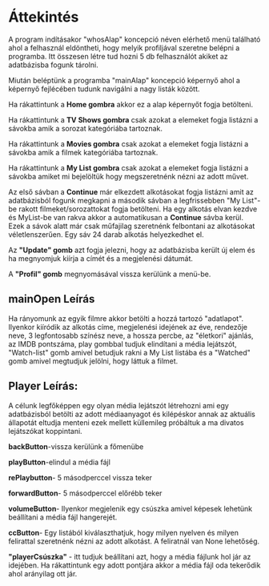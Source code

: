 # Áttekintés

A program indításakor "whosAlap" koncepció néven elérhető menü található ahol a felhasznál eldöntheti, hogy melyik profiljával szeretne belépni a programba.  Itt összesen létre tud hozni 5 db felhasználót akiket az adatbázisba fogunk tárolni.

Miután beléptünk a programba "mainAlap" koncepció képernyő ahol a képernyő fejlécében tudunk navigálni a nagy listák között. 

Ha rákattintunk a **Home gombra** akkor ez a alap képernyőt fogja betölteni.

Ha rákattintunk a **TV Shows gombra** csak azokat a elemeket fogja listázni a sávokba amik a sorozat kategóriába tartoznak. 

Ha rákattintunk a **Movies gombra** csak azokat a elemeket fogja listázni a sávokba amik a filmek kategóriába tartoznak. 

Ha rákattintunk a **My List gombra** csak azokat a elemeket fogja listázni a sávokba amiket mi bejelöltük hogy megszeretnénk nézni az adott művet.

Az első sávban a **Continue**  már elkezdett alkotásokat fogja listázni amit az adatbázisból fogunk megkapni a második sávban a legfrissebben "My List"-be rakott filmeket/sorozattokat fogja betölteni. Ha egy alkotás elvan kezdve és MyList-be van rakva akkor a automatikusan a **Continue** sávba kerül. Ezek a sávok alatt már csak műfajilag szeretnénk felbontani az alkotásokat véletlenszerűen. Egy sáv 24 darab alkotás helyezkedhet el.

Az **"Update" gomb** azt fogja jelezni, hogy az adatbázisba került új elem és ha megnyomjuk kiírja a címét és a megjelenési dátumát. 

A **"Profil" gomb** megnyomásával vissza kerülünk a menü-be.

## mainOpen Leírás

Ha rányomunk az egyik filmre akkor betölti a hozzá tartozó "adatlapot". Ilyenkor kiíródik az alkotás címe, megjelenési idejének az éve, rendezője neve, 3 legfontosabb színész neve, a hossza percbe, az "életkori" ajánlás, az IMDB pontszáma, play gombbal tudjuk elindítani a média lejátszót, "Watch-list" gomb amivel betudjuk rakni a My List listába és a "Watched" gomb amivel megtudjuk jelölni, hogy láttuk a filmet.

## Player Leírás:

A célunk legfőképpen egy olyan média lejátszót létrehozni ami egy adatbázisból betölti az adott médiaanyagot és kilépéskor annak az aktuális állapotát eltudja menteni ezek mellett küllemileg próbáltuk a ma divatos lejátszókat koppintani.

**backButton**-vissza kerülünk a főmenübe

**playButton**-elindul a média fájl

**rePlaybutton**- 5 másodperccel vissza teker

**forwardButton**- 5 másodperccel előrébb teker 

**volumeButton**-  Ilyenkor megjelenik egy csúszka amivel képesek lehetünk beállítani a média fájl hangerejét. 

**ccButton**- Egy listából kiválaszthatjuk, hogy milyen nyelven és milyen felirattal szeretnénk nézni az adott alkotást. A feliratnál van None lehetőség.

**"playerCsúszka"** - itt tudjuk beállítani azt, hogy a média fájlunk hol jár az idejében. Ha rákattintunk egy adott pontjára akkor a média fájl oda tekerődik ahol arányilag ott jár. 
